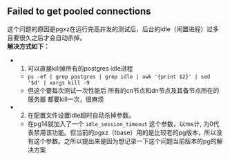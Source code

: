 ## Failed to get pooled connections
这个问题的原因是pgxz在运行完高并发的测试后，后台的idle（闲置进程）过多且要很久之后才会自动杀掉。  
**解决方式如下：**
* 1. 可以直接kill掉所有的postgres idle进程
  * `ps -ef | grep postgres | grep idle | awk '{print $2}' | sed '$d' | xargs kill -9`
  * 但这个要每次测试一次性能后 所有的cn节点和dn节点及其备节点所在的服务器 都要kill一次，很麻烦
* 2. 在配置文件设置idle超时自动杀掉参数。
  * 在pg14就加入了一个 `idle_session_timeout` 这个参数，以ms计, 为0代表禁用该功能。但当前的pgxz（tbase）用的是比较老的pg版本，所以没有这个参数。之所以提出来是因为想记录一下这个问题当前版本的pg的解决方案
